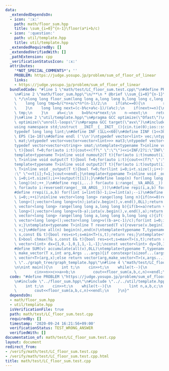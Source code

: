 ```yaml
---
data:
  _extendedDependsOn:
  - icon: ':x:'
    path: math/floor_sum.hpp
    title: \sum_{i=0}^{n-1}\floor(a*i+b/c)
  - icon: ':question:'
    path: util/template.hpp
    title: util/template.hpp
  _extendedRequiredBy: []
  _extendedVerifiedWith: []
  _pathExtension: cpp
  _verificationStatusIcon: ':x:'
  attributes:
    '*NOT_SPECIAL_COMMENTS*': ''
    PROBLEM: https://judge.yosupo.jp/problem/sum_of_floor_of_linear
    links:
    - https://judge.yosupo.jp/problem/sum_of_floor_of_linear
  bundledCode: "#line 1 \"math/test/LC_floor_sum.test.cpp\"\n#define PROBLEM \"https://judge.yosupo.jp/problem/sum_of_floor_of_linear\"\
    \n#line 2 \"math/floor_sum.hpp\"\n/**\n * @brief \\sum_{i=0}^{n-1}\\floor(a*i+b/c)\n\
    \ */\nlong long floor_sum(long long a,long long b,long long c,long long n){\n\
    \    long long tmp=b/c*n+a/c*n*(n-1)/2;\n    if(a%c==0){\n        return tmp;\n\
    \    }\n    long long next=(c-b%c+a%c-1)/(a%c);\n    if(next>=n){\n        return\
    \ tmp;\n    }\n    a%=c;\n    b=b%c+a*next;\n    n-=next;\n    return tmp+floor_sum(c,n*a-((b+a*(n-1))/c*c-b),a,(b+a*(n-1))/c);\n\
    }\n#line 2 \"util/template.hpp\"\n#pragma GCC optimize(\"Ofast\")\n#pragma GCC\
    \ optimize(\"unroll-loops\")\n#pragma GCC target(\"avx\")\n#include<bits/stdc++.h>\n\
    using namespace std;\nstruct __INIT__{__INIT__(){cin.tie(0);ios::sync_with_stdio(false);cout<<fixed<<setprecision(15);}}__INIT__;\n\
    typedef long long lint;\n#define INF (1LL<<60)\n#define IINF (1<<30)\n#define\
    \ EPS (1e-10)\n#define endl ('\\n')\ntypedef vector<lint> vec;\ntypedef vector<vector<lint>>\
    \ mat;\ntypedef vector<vector<vector<lint>>> mat3;\ntypedef vector<string> svec;\n\
    typedef vector<vector<string>> smat;\ntemplate<typename T>inline void numout(T\
    \ t){bool f=0;for(auto i:t){cout<<(f?\" \":\"\")<<i<INF/2?i:\"INF\";f=1;}cout<<endl;}\n\
    template<typename T>inline void numout2(T t){for(auto i:t)numout(i);}\ntemplate<typename\
    \ T>inline void output(T t){bool f=0;for(auto i:t){cout<<(f?\" \":\"\")<<i;f=1;}cout<<endl;}\n\
    template<typename T>inline void output2(T t){for(auto i:t)output(i);}\ntemplate<typename\
    \ T>inline void _output(T t){bool f=0;for(lint i=0;i<t.size();i++){cout<<f?\"\"\
    :\" \"<<t[i];f=1;}cout<<endl;}\ntemplate<typename T>inline void _output2(T t){for(lint\
    \ i=0;i<t.size();i++)output(t[i]);}\n#define loop(n) for(long long _=0;_<(long\
    \ long)(n);++_)\n#define rep(i,...) for(auto i:range(__VA_ARGS__)) \n#define rrep(i,...)\
    \ for(auto i:reversed(range(__VA_ARGS__)))\n#define repi(i,a,b) for(lint i=lint(a);i<(lint)(b);++i)\n\
    #define rrepi(i,a,b) for(lint i=lint(b)-1;i>=lint(a);--i)\n#define irep(i) for(lint\
    \ i=0;;++i)\ninline vector<long long> range(long long n){if(n<=0)return vector<long\
    \ long>();vector<long long>v(n);iota(v.begin(),v.end(),0LL);return v;}\ninline\
    \ vector<long long> range(long long a,long long b){if(b<=a)return vector<long\
    \ long>();vector<long long>v(b-a);iota(v.begin(),v.end(),a);return v;}\ninline\
    \ vector<long long> range(long long a,long long b,long long c){if((b-a+c-1)/c<=0)return\
    \ vector<long long>();vector<long long>v((b-a+c-1)/c);for(int i=0;i<(int)v.size();++i)v[i]=i?v[i-1]+c:a;return\
    \ v;}\ntemplate<typename T>inline T reversed(T v){reverse(v.begin(),v.end());return\
    \ v;}\n#define all(n) begin(n),end(n)\ntemplate<typename T,typename E>bool chmin(T&\
    \ s,const E& t){bool res=s>t;s=min<T>(s,t);return res;}\ntemplate<typename T,typename\
    \ E>bool chmax(T& s,const E& t){bool res=s<t;s=max<T>(s,t);return res;}\nconst\
    \ vector<lint> dx={1,0,-1,0,1,1,-1,-1};\nconst vector<lint> dy={0,1,0,-1,1,-1,1,-1};\n\
    #define SUM(v) accumulate(all(v),0LL)\ntemplate<typename T,typename ...Args>auto\
    \ make_vector(T x,int arg,Args ...args){if constexpr(sizeof...(args)==0)return\
    \ vector<T>(arg,x);else return vector(arg,make_vector<T>(x,args...));}\n//#include\
    \ \"../graph_tree/graph_template.hpp\"\n#line 4 \"math/test/LC_floor_sum.test.cpp\"\
    \n\nint main(){\n    int t;\n    cin>>t;\n    while(t--){\n        lint n,a,b,c;\n\
    \        cin>>n>>c>>a>>b;\n        cout<<floor_sum(a,b,c,n)<<endl;\n    }\n}\n"
  code: "#define PROBLEM \"https://judge.yosupo.jp/problem/sum_of_floor_of_linear\"\
    \n#include \"../floor_sum.hpp\"\n#include \"../../util/template.hpp\"\n\nint main(){\n\
    \    int t;\n    cin>>t;\n    while(t--){\n        lint n,a,b,c;\n        cin>>n>>c>>a>>b;\n\
    \        cout<<floor_sum(a,b,c,n)<<endl;\n    }\n}"
  dependsOn:
  - math/floor_sum.hpp
  - util/template.hpp
  isVerificationFile: true
  path: math/test/LC_floor_sum.test.cpp
  requiredBy: []
  timestamp: '2020-09-24 16:21:56+09:00'
  verificationStatus: TEST_WRONG_ANSWER
  verifiedWith: []
documentation_of: math/test/LC_floor_sum.test.cpp
layout: document
redirect_from:
- /verify/math/test/LC_floor_sum.test.cpp
- /verify/math/test/LC_floor_sum.test.cpp.html
title: math/test/LC_floor_sum.test.cpp
---
```

